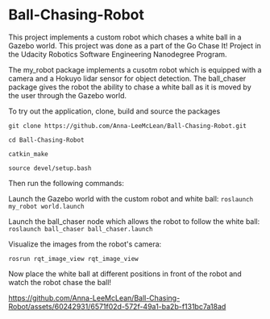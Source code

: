 # Ball-Chasing-Robot
This project implements a custom robot which chases a white ball in a Gazebo world. This project was done as a part of the Go Chase It! Project in the Udacity Robotics Software Engineering Nanodegree Program.

The my_robot package implements a cusotm robot which is equipped with a camera and a Hokuyo lidar sensor for object detection.
The ball_chaser package gives the robot the ability to chase a white ball as it is moved by the user through the Gazebo world. 

To try out the application, clone, build and source the packages 

`git clone https://github.com/Anna-LeeMcLean/Ball-Chasing-Robot.git`

`cd Ball-Chasing-Robot`

`catkin_make`

`source devel/setup.bash`

Then run the following commands:

Launch the Gazebo world with the custom robot and white ball:
`roslaunch my_robot world.launch`

Launch the ball_chaser node which allows the robot to follow the white ball:
`roslaunch ball_chaser ball_chaser.launch`

Visualize the images from the robot's camera:

`rosrun rqt_image_view rqt_image_view`

Now place the white ball at different positions in front of the robot and watch the robot chase the ball!

https://github.com/Anna-LeeMcLean/Ball-Chasing-Robot/assets/60242931/6571f02d-572f-49a1-ba2b-f131bc7a18ad

